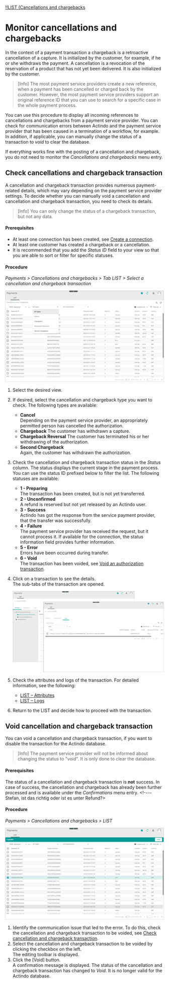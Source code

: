 [!!LIST (Cancellations and chargebacks](../UserInterface/05a_ListCancellationsChargebacks.md)

# Monitor cancellations and chargebacks

In the context of a payment transaction a chargeback is a retroactive cancellation of a capture. It is initialized by the customer, for example, if he or she withdraws the payment. A cancellation is a revocation of the reservation of a product that has not yet been delivered. It is also initialized by the customer.    

> [Info] The most payment service providers create a new reference, when a payment has been cancelled or charged back by the customer. However, the most payment service providers support an original reference ID that you can use to search for a specific case in the whole payment process.  

You can use this procedure to display all incoming references to cancellations and chargebacks from a payment service provider. You can check for communication errors between Actindo and the payment service provider that has been caused in a termination of a workflow, for example. In addition, if applicable, you can manually change the status of a transaction to *void* to clear the database.    
   
If everything works fine with the posting of a cancellation and chargeback, you do not need to monitor the *Cancellations and chargebacks* menu entry.  


## Check cancellations and chargeback transaction

A cancellation and chargeback transaction provides numerous payment-related details, which may vary depending on the payment service provider settings. To decide whether you can manually void a cancellation and cancellation and chargeback transaction, you need to check its details.  
> [Info] You can only change the status of a chargeback transaction, but not any data.

#### Prerequisites

- At least one connection has been created, see [Create a connection](../Integration/01_ManageConnections.md#create-a-connection).
- At least one customer has created a chargeback or a cancellation.
- It is recommended that you add the *Status ID* field to your view so that you are able to sort or filter for specific statuses. 

#### Procedure

*Payments > Cancellations and chargebacks > Tab LIST > Select a cancellation and chargeback transaction*   

![Cancellations and chargebacks](../../Assets/Screenshots/Payments/CancellationsChargebacks/LISTCancellationsChargebacks.png "[Cancellation and chargeback transaction]")

1. Select the desired view.   

2. If desired, select the cancellation and chargeback type you want to check. The following types are available:   
    - **Cancel**   
      Depending on the payment service provider, an appropriately permitted person has cancelled the authorization. 
    - **Chargeback**
      The customer has withdrawn a capture.
    - **Chargeback Reversal**
      The customer has terminated his or her withdrawing of the authorization.
    - **Second Chargeback**   
      Again, the customer has withdrawn the authorization.

3. Check the cancellation and chargeback transaction status in the *Status* column. The status displays the current stage in the payment process. You can use the status ID prefixed below to filter the list. The following statuses are available:   
    - **1 - Preparing**  
        The transaction has been created, but is not yet transferred.
    - **2 - Unconfirmed**   
        A refund is reserved but not yet released by an Actindo user. 
    - **3 - Success**  
        Actindo has got the response from the service payment provider, that the transfer was successfully.
    - **4 - Failure**   
        The payment service provider has received the request, but it cannot process it. If available for the connection, the status information field provides further information.
    - **5 - Error**   
       Errors have been occurred during transfer.
    - **6 - Void**   
       The transaction has been voided, see [Void an authorization transaction](./01_ManageAuthorizations.md#void-an-authorization-transaction).
    
2. Click on a transaction to see the details.   
    The sub-tabs of the transaction are opened.   

    ![Cancellations and chargebacks attributes and logs](../../Assets/Screenshots/Payments/CancellationsChargebacks/CheckCancellationsChargebacks.png "[Cancellations and chargebacks attributes and logs]")


3. Check the attributes and logs of the transaction. For detailed information, see the following:
     - [LIST &ndash; Attributes](../UserInterface/05_ListCancellationsChargebacks.md#cancellations-and-chargebacks-–-attributes)
     - [LIST &ndash; Logs](../UserInterface/04_ListRefunds.md#refunds-–-logs)
4. Return to the LIST and decide how to proceed with the transaction.


## Void cancellation and chargeback transaction

You can void a cancellation and chargeback transaction, if you want to disable the transaction for the Actindo database. 
> [Info] The payment service provider will not be informed about changing the status to "void". It is only done to clear the database.

#### Prerequisites

The status of a cancellation and chargeback transaction is **not** success. In case of success, the cancellation and chargeback has already been further processed and is available under the *Confirmations* menu entry. <!----Stefan, ist das richtig oder ist es unter Refund?> 

#### Procedure

*Payments > Cancellations and chargebacks > LIST*   

![LIST (Cancellations and chargebacks](../../Assets/Screenshots/Payments/CancellationsChargebacks/VoidCancellationsChargebacks.png "[LIST (Cancellations and chargebacks]")

 1. Identify the communication issue that led to the error. To do this, check the cancellation and chargeback transaction to be voided, see [Check cancellation and chargeback transaction](#check-cancellations-and-chargeback-transaction).
2. Select the cancellation and chargeback transaction to be voided by clicking the checkbox on the left.   
    The editing toolbar is displayed.
3. Click the [Void] button.    
   A confirmation message is displayed. The status of the cancellation and chargeback transaction has changed to *Void*. It is no longer valid for the Actindo database.
